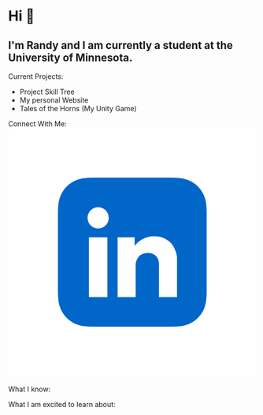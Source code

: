 # Hi 👋
## I'm Randy and I am currently a student at the University of Minnesota.

Current Projects:
- Project Skill Tree
- My personal Website
- Tales of the Horns (My Unity Game)

Connect With Me:
<a href="https://www.linkedin.com/in/randythai/">![image](LinkedIn_logo_initials.png)</a>


What I know:

What I am excited to learn about:
<!--
**iamRandy/iamRandy** is a ✨ _special_ ✨ repository because its `README.md` (this file) appears on your GitHub profile.

Here are some ideas to get you started:

- 🔭 I’m currently working on ...
- 🌱 I’m currently learning ...
- 👯 I’m looking to collaborate on ...
- 🤔 I’m looking for help with ...
- 💬 Ask me about ...
- 📫 How to reach me: ...
- 😄 Pronouns: ...
- ⚡ Fun fact: ...
-->
